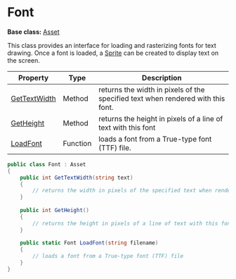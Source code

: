 # Font

**Base class:** [Asset](Asset.md)

This class provides an interface for loading and rasterizing fonts for text drawing. Once a font is loaded, a [Sprite](Sprite.md) can be created to display text on the screen.

| Property | Type | Description |
| ----- | ----- | ----- |
| [GetTextWidth](Font_GetTextWidth.md) | Method | returns the width in pixels of the specified text when rendered with this font. |
| [GetHeight](Font_GetHeight.md) | Method | returns the height in pixels of a line of text with this font |
| [LoadFont](LoadFont.md) | Function | loads a font from a True-type font (TTF) file. |

```csharp
public class Font : Asset
{
    public int GetTextWidth(string text)
    {
        // returns the width in pixels of the specified text when rendered with this font
    }
    
    public int GetHeight()
    {
        // returns the height in pixels of a line of text with this font
    }
    
    public static Font LoadFont(string filename)
    {
        // loads a font from a True-type font (TTF) file
    }
}
```